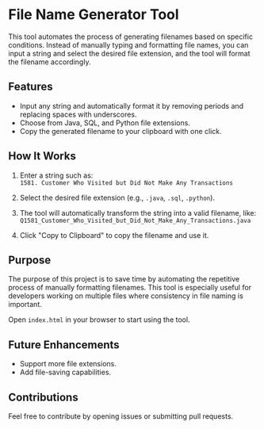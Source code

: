 # File Name Generator Tool

This tool automates the process of generating filenames based on specific conditions. Instead of manually typing and formatting file names, you can input a string and select the desired file extension, and the tool will format the filename accordingly.

## Features

- Input any string and automatically format it by removing periods and replacing spaces with underscores.
- Choose from Java, SQL, and Python file extensions.
- Copy the generated filename to your clipboard with one click.

## How It Works

1. Enter a string such as:  
   `1581. Customer Who Visited but Did Not Make Any Transactions`
   
2. Select the desired file extension (e.g., `.java`, `.sql`, `.python`).

3. The tool will automatically transform the string into a valid filename, like:  
   `Q1581_Customer_Who_Visited_but_Did_Not_Make_Any_Transactions.java`

4. Click "Copy to Clipboard" to copy the filename and use it.

## Purpose

The purpose of this project is to save time by automating the repetitive process of manually formatting filenames. This tool is especially useful for developers working on multiple files where consistency in file naming is important.


Open `index.html` in your browser to start using the tool.

## Future Enhancements

- Support more file extensions.
- Add file-saving capabilities.

## Contributions

Feel free to contribute by opening issues or submitting pull requests.
